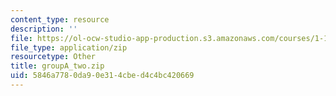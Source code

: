 ```yaml
---
content_type: resource
description: ''
file: https://ol-ocw-studio-app-production.s3.amazonaws.com/courses/1-103-civil-engineering-materials-laboratory-spring-2004/5846a7780da90e314cbed4c4bc420669_groupA_two.zip
file_type: application/zip
resourcetype: Other
title: groupA_two.zip
uid: 5846a778-0da9-0e31-4cbe-d4c4bc420669
---
```

